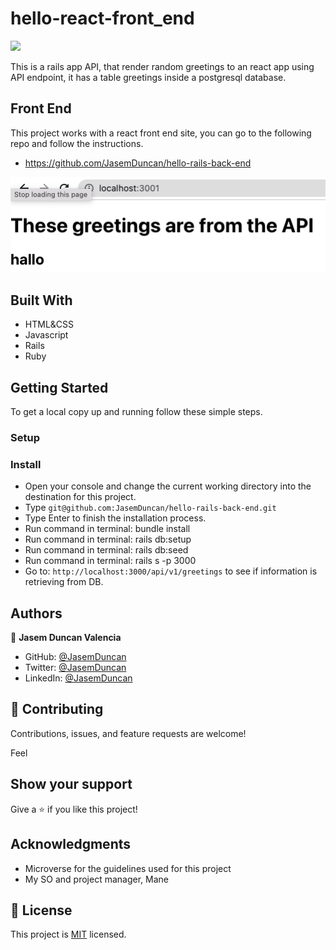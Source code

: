 # hello-react-front_end
![](https://img.shields.io/badge/Microverse-blueviolet)

This is a rails app API, that render random greetings to an react app using API endpoint, it has a table greetings inside a postgresql database.

## Front End
This project works with a react front end site, you can go to the following repo and follow the instructions.
- https://github.com/JasemDuncan/hello-rails-back-end

![](./screenShoot.png)

## Built With

- HTML&CSS
- Javascript
- Rails
- Ruby

## Getting Started
To get a local copy up and running follow these simple steps.

### Setup
 

### Install
- Open your console and change the current working directory into the destination for this project.
- Type `git@github.com:JasemDuncan/hello-rails-back-end.git`
- Type Enter to finish the installation process.
- Run command in terminal: bundle install
- Run command in terminal: rails db:setup
- Run command in terminal: rails db:seed
- Run command in terminal: rails s -p 3000
- Go to: `http://localhost:3000/api/v1/greetings` to see if information is retrieving from DB.


## Authors

👤 **Jasem Duncan Valencia**

- GitHub: [@JasemDuncan](https://github.com/JasemDuncan)
- Twitter: [@JasemDuncan](https://twitter.com/JasemDuncan)
- LinkedIn: [@JasemDuncan](https://www.linkedin.com/in/jasem-duncan-valencia/)
## 🤝 Contributing

Contributions, issues, and feature requests are welcome!

Feel
## Show your support

Give a ⭐️ if you like this project!
## Acknowledgments

- Microverse for the guidelines used for this project
- My SO and project manager, Mane
## 📝 License

This project is [MIT](./LICENSE.md) licensed.
